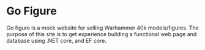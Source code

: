 # Go Figure
Go figure is a mock website for selling Warhammer 40k models/figures. The purpose of this site is to get experience building a functional web page and database using .NET core, and EF core.  
